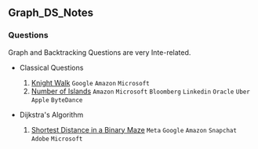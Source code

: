 ## Graph_DS_Notes

### Questions 

 Graph and Backtracking Questions are very Inte-related.
- Classical Questions
    1. [Knight Walk](https://tinyl.io/9F0v) `Google` `Amazon` `Microsoft`
    2. [Number of Islands](https://tinyl.io/7izz) `Amazon` `Microsoft` `Bloomberg` `Linkedin` `Oracle` `Uber` `Apple` `ByteDance`
 

 - Dijkstra's Algorithm
   1. [Shortest Distance in a Binary Maze](https://tinyl.io/9FmH) `Meta` `Google` `Amazon` `Snapchat` `Adobe` `Microsoft`
       
